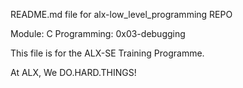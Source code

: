 README.md file for alx-low_level_programming REPO

Module: C Programming:
0x03-debugging

This file is for the ALX-SE Training Programme.

At ALX, We DO.HARD.THINGS!
